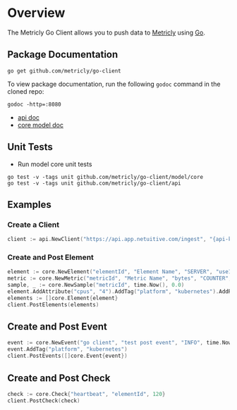# Overview
The Metricly Go Client allows you to push data to [Metricly](https://www.metricly.com) using [Go](https://golang.org).

## Package Documentation
```shell
go get github.com/metricly/go-client
```
To view package documentation, run the following `godoc` command in the cloned repo:
```shell
godoc -http=:8080
```
* [api doc](http://localhost:8080/pkg/github.com/metricly/go-client/api/)
* [core model doc](http://localhost:8080/pkg/github.com/metricly/go-client/model/core/)

## Unit Tests
* Run model core unit tests
```shell
go test -v -tags unit github.com/metricly/go-client/model/core
go test -v -tags unit github.com/metricly/go-client/api
```

## Examples
### Create a Client
```go
client := api.NewClient("https://api.app.netuitive.com/ingest", "{api-key}")
```

### Create and Post Element
```go
element := core.NewElement("elementId", "Element Name", "SERVER", "use1a")
metric := core.NewMetric("metricId", "Metric Name", "bytes", "COUNTER", "None", core.Tag{"env", "prod"})
sample, _ := core.NewSample("metricId", time.Now(), 0.0)
element.AddAttribute("cpus", "4").AddTag("platform", "kubernetes").AddRelation("relatedElementId").AddMetric(metric).AddSample(sample)
elements := []core.Element{element}
client.PostElements(elements)
```

## Create and Post Event
```go
event := core.NewEvent("go client", "test post event", "INFO", time.Now(), core.ElementMessage{"elementId", "INFO", "test"})
event.AddTag("platform", "kubernetes")
client.PostEvents([]core.Event{event})
````

## Create and Post Check
```go
check := core.Check{"heartbeat", "elementId", 120}
client.PostCheck(check)
```